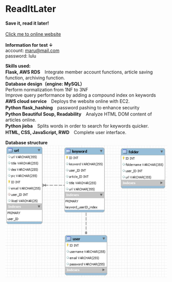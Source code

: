 # ReadItLater
**Save it, read it later!**<br><br>
[Click me to online website](http://3.140.25.231:3000/)<br><br>
**Information for test ↓**<br>
account: maru@mail.com<br>
password: lulu<br>


**Skills used:**<br>
**Flask, AWS RDS**　Integrate member account functions, article saving function, archiving function.<br>
**Database design（engine: MySQL）**<br>
Perform normalization from 1NF to 3NF<br>
Improve query performance by adding a compound index on keywords<br>
**AWS cloud service**　Deploys the website online with EC2.<br>
**Python flask_hashing**　password pashing to enhance security<br>
**Python Beautiful Soup, Readability**　Analyze HTML DOM content of articles online.<br>
**Python jieba**　Splits words in order to search for keywords quicker.<br>
**HTML, CSS, JavaScript, RWD**　Complete user interface.<br>

**Database structure**
![image](https://github.com/Jhih-cell/ReadItLater/blob/main/DB.JPG)
